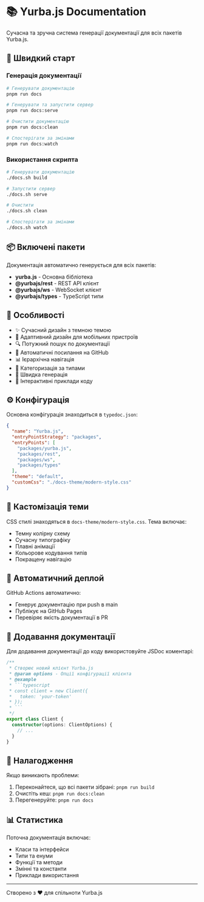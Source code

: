 # 📚 Yurba.js Documentation

Сучасна та зручна система генерації документації для всіх пакетів Yurba.js.

## 🚀 Швидкий старт

### Генерація документації
```bash
# Генерувати документацію
pnpm run docs

# Генерувати та запустити сервер
pnpm run docs:serve

# Очистити документацію
pnpm run docs:clean

# Спостерігати за змінами
pnpm run docs:watch
```

### Використання скрипта
```bash
# Генерувати документацію
./docs.sh build

# Запустити сервер
./docs.sh serve

# Очистити
./docs.sh clean

# Спостерігати за змінами
./docs.sh watch
```

## 📦 Включені пакети

Документація автоматично генерується для всіх пакетів:

- **yurba.js** - Основна бібліотека
- **@yurbajs/rest** - REST API клієнт
- **@yurbajs/ws** - WebSocket клієнт
- **@yurbajs/types** - TypeScript типи

## 🎨 Особливості

- ✨ Сучасний дизайн з темною темою
- 📱 Адаптивний дизайн для мобільних пристроїв
- 🔍 Потужний пошук по документації
- 🔗 Автоматичні посилання на GitHub
- 📊 Ієрархічна навігація
- 🎯 Категоризація за типами
- 🚀 Швидка генерація
- 📖 Інтерактивні приклади коду

## ⚙️ Конфігурація

Основна конфігурація знаходиться в `typedoc.json`:

```json
{
  "name": "Yurba.js",
  "entryPointStrategy": "packages",
  "entryPoints": [
    "packages/yurba.js",
    "packages/rest", 
    "packages/ws",
    "packages/types"
  ],
  "theme": "default",
  "customCss": "./docs-theme/modern-style.css"
}
```

## 🎨 Кастомізація теми

CSS стилі знаходяться в `docs-theme/modern-style.css`. Тема включає:

- Темну колірну схему
- Сучасну типографіку
- Плавні анімації
- Кольорове кодування типів
- Покращену навігацію

## 🚀 Автоматичний деплой

GitHub Actions автоматично:
- Генерує документацію при push в main
- Публікує на GitHub Pages
- Перевіряє якість документації в PR

## 📝 Додавання документації

Для додавання документації до коду використовуйте JSDoc коментарі:

```typescript
/**
 * Створює новий клієнт Yurba.js
 * @param options - Опції конфігурації клієнта
 * @example
 * ```typescript
 * const client = new Client({
 *   token: 'your-token'
 * });
 * ```
 */
export class Client {
  constructor(options: ClientOptions) {
    // ...
  }
}
```

## 🔧 Налагодження

Якщо виникають проблеми:

1. Переконайтеся, що всі пакети зібрані: `pnpm run build`
2. Очистіть кеш: `pnpm run docs:clean`
3. Перегенеруйте: `pnpm run docs`

## 📊 Статистика

Поточна документація включає:
- Класи та інтерфейси
- Типи та енуми
- Функції та методи
- Змінні та константи
- Приклади використання

---

Створено з ❤️ для спільноти Yurba.js